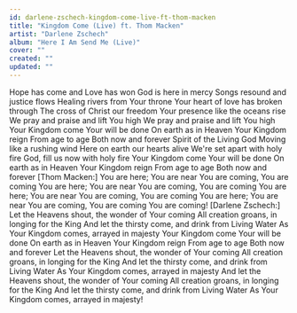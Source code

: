 ```yaml
---
id: darlene-zschech-kingdom-come-live-ft-thom-macken
title: "Kingdom Come (Live) ft. Thom Macken"
artist: "Darlene Zschech"
album: "Here I Am Send Me (Live)"
cover: ""
created: ""
updated: ""
---
```


Hope has come and Love has won
God is here in mercy
Songs resound and justice flows
Healing rivers from Your throne
Your heart of love has broken through
The cross of Christ our freedom
Your presence like the oceans rise
We pray and praise and lift You high
We pray and praise and lift You high
Your Kingdom come
Your will be done
On earth as in Heaven
Your Kingdom reign
From age to age
Both now and forever
Spirit of the Living God
Moving like a rushing wind
Here on earth our hearts alive
We're set apart with holy fire
God, fill us now with holy fire
Your Kingdom come
Your will be done
On earth as in Heaven
Your Kingdom reign
From age to age
Both now and forever
[Thom Macken:]
You are here; You are near
You are coming, You are coming
You are here; You are near
You are coming, You are coming
You are here; You are near
You are coming, You are coming
You are here; You are near
You are coming, You are coming
You are coming!
[Darlene Zschech:]
Let the Heavens shout, the wonder of Your coming
All creation groans, in longing for the King
And let the thirsty come, and drink from Living Water
As Your Kingdom comes, arrayed in majesty
Your Kingdom come
Your will be done
On earth as in Heaven
Your Kingdom reign
From age to age
Both now and forever
Let the Heavens shout, the wonder of Your coming
All creation groans, in longing for the King
And let the thirsty come, and drink from Living Water
As Your Kingdom comes, arrayed in majesty
And let the Heavens shout, the wonder of Your coming
All creation groans, in longing for the King
And let the thirsty come, and drink from Living Water
As Your Kingdom comes, arrayed in majesty!